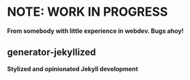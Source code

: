 # NOTE: WORK IN PROGRESS
**From somebody with little experience in webdev. Bugs ahoy!**

## generator-jekyllized

**Stylized and opinionated Jekyll development**

